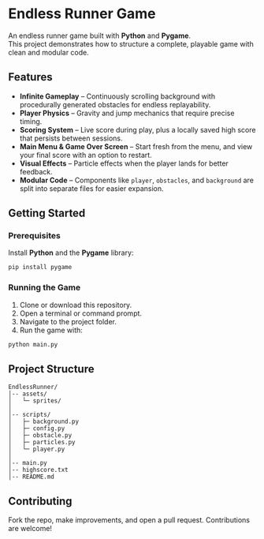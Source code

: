 # Endless Runner Game

An endless runner game built with **Python** and **Pygame**.  
This project demonstrates how to structure a complete, playable game with clean and modular code.

## Features

- **Infinite Gameplay** – Continuously scrolling background with procedurally generated obstacles for endless replayability.  
- **Player Physics** – Gravity and jump mechanics that require precise timing.  
- **Scoring System** – Live score during play, plus a locally saved high score that persists between sessions.  
- **Main Menu & Game Over Screen** – Start fresh from the menu, and view your final score with an option to restart.  
- **Visual Effects** – Particle effects when the player lands for better feedback.  
- **Modular Code** – Components like `player`, `obstacles`, and `background` are split into separate files for easier expansion.

## Getting Started

### Prerequisites

Install **Python** and the **Pygame** library:

```bash
pip install pygame
```

### Running the Game

1. Clone or download this repository.  
2. Open a terminal or command prompt.  
3. Navigate to the project folder.  
4. Run the game with:

```bash
python main.py
```

## Project Structure

```
EndlessRunner/
│-- assets/
│   └─ sprites/
│
│-- scripts/
│   ├─ background.py
│   ├─ config.py
│   ├─ obstacle.py
│   ├─ particles.py
│   └─ player.py
│
│-- main.py
│-- highscore.txt
│-- README.md
```

## Contributing

Fork the repo, make improvements, and open a pull request. Contributions are welcome!
